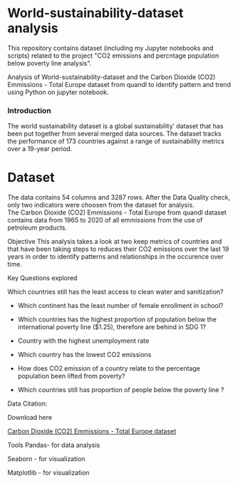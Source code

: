 # World-sustainability-dataset analysis

This repository contains dataset (including my Jupyter notebooks and scripts) related to the project "CO2 emissions and percntage population below  poverty line analysis".

Analysis of World-sustainability-dataset and the Carbon Dioxide (CO2) Emmissions - Total Europe  dataset from quandl to identify pattern and trend using Python on jupyter notebook.

### Introduction
The world sustainability dataset is a global sustainability’ dataset that has been put together from several merged data sources. The dataset tracks the performance of 173 countries against a range of sustainability metrics over a 19-year period. 

# Dataset
The data contains 54 columns and 3287 rows. After the Data Quality check, only two indicators were choosen from the dataset for analysis.	
The Carbon Dioxide (CO2) Emmissions - Total Europe from quandl dataset contains data from 1965 to 2020 of all emmissions from the use of petroleum products.

Objective
This analysis  takes a look at two keep metrics of countries and that have been taking steps to reduces their CO2 emissions over the last 19 years in order to identify patterns and relationships in the occurence over time.


Key Questions explored

Which countries still has the least access to clean water and sanitization?

- Which continent has the least number of female enrollment in school?

- Which countries has the highest proportion of population below the international poverty line ($1.25), therefore are behind in SDG 1?

- Country with the highest unemployment rate  

- Which country has the lowest CO2 emissions 

- How does CO2 emission of a country relate to the percentage population been lifted from poverty?

- Which countries still has proportion of people below the poverty line ?

Data
Citation: 

Download here

[Carbon Dioxide (CO2) Emmissions - Total Europe dataset](https://data.nasdaq.com/data/BP-energy-production-and-consumption?page=2)

Tools
Pandas- for data analysis

Seaborn - for visualization

Matplotlib - for visualization
